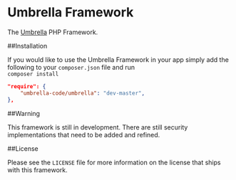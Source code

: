 Umbrella Framework
=========

The [Umbrella](https://github.com/umbrella-code/standard-distribution) PHP Framework.

##Installation

If you would like to use the Umbrella Framework in your app simply add the following to your `composer.json` file and run <br /> `composer install`

```json
"require": {
    "umbrella-code/umbrella": "dev-master",
},
```

##Warning

This framework is still in development. There are still security implementations that need to be added and refined.

##License

Please see the `LICENSE` file for more information on the license that ships with this framework.

